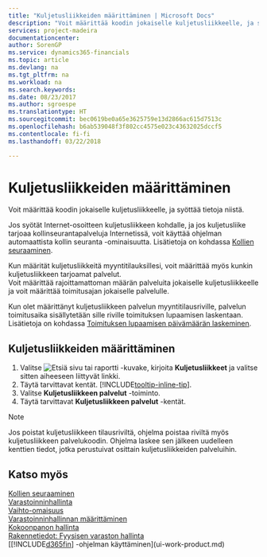 ```yaml
---
title: "Kuljetusliikkeiden määrittäminen | Microsoft Docs"
description: "Voit määrittää koodin jokaiselle kuljetusliikkeelle, ja syöttää tietoja niistä."
services: project-madeira
documentationcenter: 
author: SorenGP
ms.service: dynamics365-financials
ms.topic: article
ms.devlang: na
ms.tgt_pltfrm: na
ms.workload: na
ms.search.keywords: 
ms.date: 08/23/2017
ms.author: sgroespe
ms.translationtype: HT
ms.sourcegitcommit: bec0619be0a65e3625759e13d2866ac615d7513c
ms.openlocfilehash: b6ab539048f3f802cc4575e023c43632025dccf5
ms.contentlocale: fi-fi
ms.lasthandoff: 03/22/2018

---
```

# <a name="set-up-shipping-agents"></a>Kuljetusliikkeiden määrittäminen
Voit määrittää koodin jokaiselle kuljetusliikkeelle, ja syöttää tietoja niistä.  

Jos syötät Internet-osoitteen kuljetusliikkeen kohdalle, ja jos kuljetusliike tarjoaa kollinseurantapalveluja Internetissä, voit käyttää ohjelman automaattista kollin seuranta -ominaisuutta. Lisätietoja on kohdassa [Kollien seuraaminen](sales-how-track-packages.md).

Kun määrität kuljetusliikkeitä myyntitilauksillesi, voit määrittää myös kunkin kuljetusliikkeen tarjoamat palvelut.  
Voit määrittää rajoittamattoman määrän palveluita jokaiselle kuljetusliikkeelle ja voit määrittää toimitusajan jokaiselle palvelulle.  

Kun olet määrittänyt kuljetusliikkeen palvelun myyntitilausriville, palvelun toimitusaika sisällytetään sille riville toimituksen lupaamisen laskentaan. Lisätietoja on kohdassa [Toimituksen lupaamisen päivämäärän laskeminen](sales-how-to-calculate-order-promising-dates.md).

## <a name="to-set-up-a-shipping-agent"></a>Kuljetusliikkeiden määrittäminen  
1.  Valitse ![Etsiä sivu tai raportti](media/ui-search/search_small.png "Etsiä sivu tai raportti -kuvake") -kuvake, kirjoita **Kuljetusliikkeet** ja valitse sitten aiheeseen liittyvät linkki.  
2.  Täytä tarvittavat kentät. [!INCLUDE[tooltip-inline-tip](includes/tooltip-inline-tip_md.md)].  
3.  Valitse **Kuljetusliikkeen palvelut** -toiminto.
4. Täytä tarvittavat **Kuljetusliikkeen palvelut** -kentät.

> [!NOTE]  
>  Jos poistat kuljetusliikkeen tilausriviltä, ohjelma poistaa riviltä myös kuljetusliikkeen palvelukoodin. Ohjelma laskee sen jälkeen uudelleen kenttien tiedot, jotka perustuivat osittain kuljetusliikkeiden palveluihin.  

## <a name="see-also"></a>Katso myös
[Kollien seuraaminen](sales-how-track-packages.md)    
[Varastoinninhallinta](warehouse-manage-warehouse.md)  
[Vaihto-omaisuus](inventory-manage-inventory.md)  
[Varastoinninhallinnan määrittäminen](warehouse-setup-warehouse.md)     
[Kokoonpanon hallinta](assembly-assemble-items.md)    
[Rakennetiedot: Fyysisen varaston hallinta](design-details-warehouse-management.md)  
[[!INCLUDE[d365fin](includes/d365fin_md.md)] -ohjelman käyttäminen](ui-work-product.md)  

